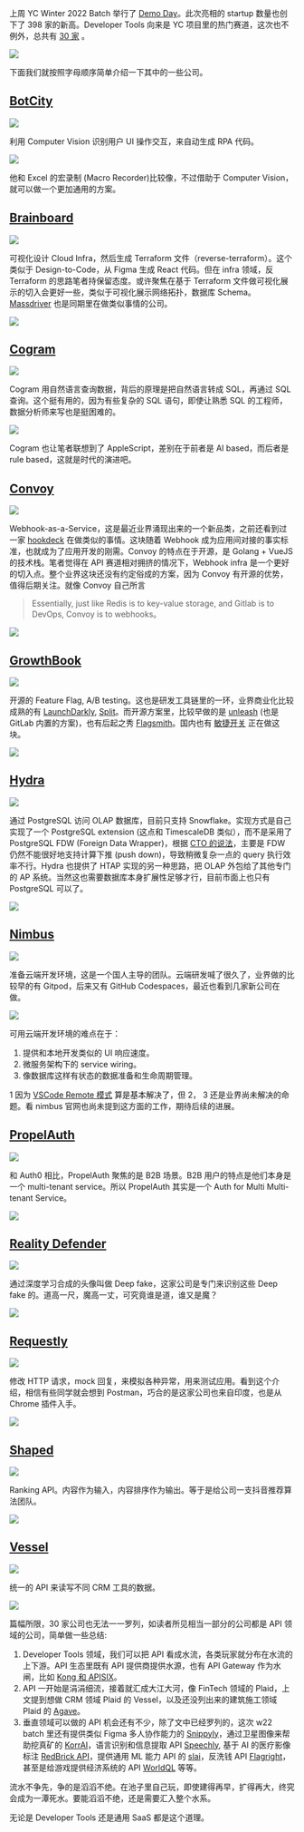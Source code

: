 上周 YC Winter 2022 Batch 举行了 [Demo Day](https://www.ycombinator.com/blog/meet-the-yc-winter-2022-batch)。此次亮相的 startup 数量也创下了 398 家的新高。Developer Tools 向来是 YC 项目里的热门赛道，这次也不例外，总共有 [30 家](https://www.ycombinator.com/companies?batch=W22&tags=Developer%20Tools) 。

![](/static/s2/2/yc-w22-tag.png)

下面我们就按照字母顺序简单介绍一下其中的一些公司。

## [BotCity](https://botcity.dev/)

![](/static/s2/2/botcity-logo.png)

利用 Computer Vision 识别用户 UI 操作交互，来自动生成 RPA 代码。

![](/static/s2/2/botcity.png)

他和 Excel 的宏录制 (Macro Recorder)比较像，不过借助于 Computer Vision，就可以做一个更加通用的方案。

## [Brainboard](https://www.brainboard.co/)

![](/static/s2/2/brainboard-logo.png)

可视化设计 Cloud Infra，然后生成 Terraform 文件（reverse-terraform）。这个类似于 Design-to-Code，从 Figma 生成 React 代码。但在 infra 领域，反 Terraform 的思路笔者持保留态度。或许聚焦在基于 Terraform 文件做可视化展示的切入会更好一些，类似于可视化展示网络拓扑，数据库 Schema。[Massdriver](https://www.massdriver.cloud/) 也是同期里在做类似事情的公司。

![](/static/s2/2/brainboard.png)

## [Cogram](https://cogram.com)

![](/static/s2/2/cogram-logo.png)

Cogram 用自然语言查询数据，背后的原理是把自然语言转成 SQL，再通过 SQL 查询。这个挺有用的，因为有些复杂的 SQL 语句，即使让熟悉 SQL 的工程师，数据分析师来写也是挺困难的。

![](/static/s2/2/cogram.png)

Cogram 也让笔者联想到了 AppleScript，差别在于前者是 AI based，而后者是 rule based，这就是时代的演进吧。

## [Convoy](https://getconvoy.io)

![](/static/s2/2/convoy-logo.png)

Webhook-as-a-Service，这是最近业界涌现出来的一个新品类，之前还看到过一家 [hookdeck](https://hookdeck.com) 在做类似的事情。这块随着 Webhook 成为应用间对接的事实标准，也就成为了应用开发的刚需。Convoy 的特点在于开源，是 Golang + VueJS 的技术栈。笔者觉得在 API 赛道相对拥挤的情况下，Webhook infra 是一个更好的切入点。整个业界这块还没有约定俗成的方案，因为 Convoy 有开源的优势，值得后期关注。就像 Convoy 自己所言

> Essentially, just like Redis is to key-value storage, and Gitlab is to DevOps, Convoy is to webhooks。

![](/static/s2/2/convoy.png)

## [GrowthBook](https://www.growthbook.io/)

![](/static/s2/2/growthbook-logo.png)

开源的 Feature Flag, A/B testing。这也是研发工具链里的一环，业界商业化比较成熟的有 [LaunchDarkly](https://launchdarkly.com/), [Split](https://www.split.io/)。而开源方案里，比较早做的是 [unleash](https://www.getunleash.io/) (也是 GitLab 内置的方案)，也有后起之秀 [Flagsmith](https://flagsmith.com/)。国内也有 [敏捷开关](https://www.feature-flags.co/) 正在做这块。

![](/static/s2/2/growthbook.png)

## [Hydra](https://hydras.io/)

![](/static/s2/2/hydra-logo.png)

通过 PostgreSQL 访问 OLAP 数据库，目前只支持 Snowflake。实现方式是自己实现了一个 PostgreSQL extension (这点和 TimescaleDB 类似），而不是采用了 PostgreSQL FDW (Foreign Data Wrapper)，根据 [CTO 的说法](https://news.ycombinator.com/item?id=30443033)，主要是 FDW 仍然不能很好地支持计算下推 (push down)，导致稍微复杂一点的 query 执行效率不行。Hydra 也提供了 HTAP 实现的另一种思路，把 OLAP 外包给了其他专门的 AP 系统。当然这也需要数据库本身扩展性足够才行，目前市面上也只有 PostgreSQL 可以了。

![](/static/s2/2/hydra.png)

## [Nimbus](https://www.usenimbus.com/)

![](/static/s2/2/nimbus-logo.png)

准备云端开发环境，这是一个国人主导的团队。云端研发喊了很久了，业界做的比较早的有 Gitpod，后来又有 GitHub Codespaces，最近也看到几家新公司在做。

![](/static/s2/2/nimbus.png)

可用云端开发环境的难点在于：

1. 提供和本地开发类似的 UI 响应速度。
1. 微服务架构下的 service wiring。
1. 像数据库这样有状态的数据准备和生命周期管理。

1 因为 [VSCode Remote 模式](https://code.visualstudio.com/docs/remote/remote-overview) 算是基本解决了，但 2， 3 还是业界尚未解决的命题。看 nimbus 官网也尚未提到这方面的工作，期待后续的进展。

## [PropelAuth](https://www.propelauth.com/)

![](/static/s2/2/propelauth-logo.png)

和 Auth0 相比，PropelAuth 聚焦的是 B2B 场景。B2B 用户的特点是他们本身是一个 multi-tenant service。所以 PropelAuth 其实是一个 Auth for Multi Multi-tenant Service。

![](/static/s2/2/propelauth.png)

## [Reality Defender](https://www.realitydefender.ai/)

![](/static/s2/2/realitydefender-logo.png)

通过深度学习合成的头像叫做 Deep fake，这家公司是专门来识别这些 Deep fake 的。道高一尺，魔高一丈，可究竟谁是道，谁又是魔？

![](/static/s2/2/realitydefender.png)

## [Requestly](https://requestly.io/)

![](/static/s2/2/requestly-logo.png)

修改 HTTP 请求，mock 回复，来模拟各种异常，用来测试应用。看到这个介绍，相信有些同学就会想到 Postman，巧合的是这家公司也来自印度，也是从 Chrome 插件入手。

![](/static/s2/2/requestly.png)

## [Shaped](https://www.shaped.ai/)

![](/static/s2/2/shaped-logo.png)

Ranking API。内容作为输入，内容排序作为输出。等于是给公司一支抖音推荐算法团队。

![](/static/s2/2/shaped.png)

## [Vessel](https://www.vessel.land/)

![](/static/s2/2/vessel-logo.png)

统一的 API 来读写不同 CRM 工具的数据。

![](/static/s2/2/vessel.png)

篇幅所限，30 家公司也无法一一罗列，如读者所见相当一部分的公司都是 API 领域的公司，简单做一些总结:

1. Developer Tools 领域，我们可以把 API 看成水流，各类玩家就分布在水流的上下游。API 生态里既有 API 提供商提供水源，也有 API Gateway 作为水闸，比如 [Kong 和 APISIX](https://2d2d.io/s1/kong-vs-apisix/)。
1. API 一开始是涓涓细流，接着就汇成大江大河，像 FinTech 领域的 Plaid，上文提到想做 CRM 领域 Plaid 的 Vessel，以及还没列出来的建筑施工领域 Plaid 的 [Agave](https://www.agaveapi.com/)。
1. 垂直领域可以做的 API 机会还有不少，除了文中已经罗列的，这次 w22 batch 里还有提供类似 Figma 多人协作能力的 [Snippyly](https://snippyly.com/)，通过卫星图像来帮助挖真矿的 [KorrAI](https://www.korrai.com/)，语言识别和信息提取 API [Speechly](https://www.speechly.com/), 基于 AI 的医疗影像标注 [RedBrick API](https://redbrickai.com/)，提供通用 ML 能力 API 的 [slai](https://www.slai.io/)，反洗钱 API [Flagright](https://www.flagright.com/)，甚至是给游戏提供经济系统的 API [WorldQL](https://www.worldql.com/) 等等。

流水不争先，争的是滔滔不绝。在池子里自己玩，即使建得再早，扩得再大，终究会成为一潭死水。要能滔滔不绝，还是需要汇入整个水系。

无论是 Developer Tools 还是通用 SaaS 都是这个道理。
